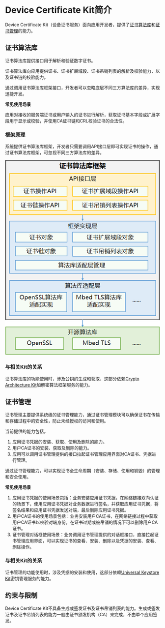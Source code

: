 # Device Certificate Kit简介

Device Certificate Kit（设备证书服务）面向应用开发者，提供了[证书算法库](#证书算法库)和[证书管理](#证书管理)的能力。

## 证书算法库

证书算法库提供接口用于解析和验证数字证书。

证书算法库向应用提供证书、证书扩展域段、证书吊销列表的解析及校验能力，以及证书链的校验能力。

通过调用证书算法库框架接口，开发者可以忽略底层不同三方算法库的差异，实现迅捷开发。

**常见使用场景**

应用对接收的服务端证书或用户输入的证书进行解析，获取证书基本字段或扩展字段用于显示或校验，并使用CA证书链和CRL校验证书的合法性。

### 框架原理

系统提供证书算法库框架，开发者只需要调用API接口层即可实现证书的操作，通过证书算法库框架，可忽视不同三方算法库的差异。

![](figures/certificate_framework_architecture.png)

### 与相关Kit的关系

证书算法库的功能使用时，涉及公钥的生成和获取，这部分依赖[Crypto Architecture Kit](../CryptoArchitectureKit/crypto-architecture-kit-intro.md)加解密算法框架服务的能力。

## 证书管理

证书管理主要提供系统级的证书管理能力，通过证书管理模块可以确保证书在传输和存储过程中的安全性，防止未经授权的访问和使用。

当前提供的能力包括。

1. 应用证书凭据的安装、获取、使用及删除的能力。
2. 用户CA证书的安装、获取及删除的能力。
3. 应用可以调用证书管理提供的接口拉起证书管理应用界面对CA证书、凭据进行管理。

通过证书管理能力，可以实现证书全生命周期（安装、存储、使用和销毁）的管理和安全使用。

**常见使用场景**

1. 应用证书凭据的使用场景包括：业务安装应用证书凭据，在网络链接双向认证的场景下，使用应用证书凭据对业务数据进行签名，并获取应用证书凭据，将签名结果和应用证书凭据发送对端，最后删除应用证书凭据。
2. 用户CA证书的使用场景包括：业务安装用户CA证书，在网络链接过程中获取用户CA证书以校验对端身份，在证书过期或被吊销的情况下可以删除用户CA证书。
3. 证书管理对话框使用场景：业务调用证书管理提供的对话框接口，直接拉起证书管理应用界面，可以实现证书的查看、安装、删除以及凭据的安装、查看、删除操作。

### 与相关Kit的关系

证书管理的功能使用时，涉及凭据的安装和使用，这部分依赖[Universal Keystore Kit](../UniversalKeystoreKit/huks-overview.md)密钥管理服务的能力。

## 约束与限制

Device Certificate Kit不具备生成或签发证书及证书吊销列表的能力。生成或签发证书及证书吊销列表的能力一般由证书颁发机构（CA）来完成，不由单个应用签发。
